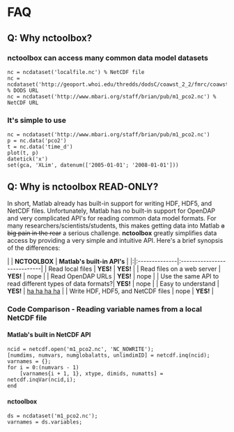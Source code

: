 # FAQ #

## Q: Why nctoolbox? ##
### nctoolbox can access many common data model datasets ###
```
nc = ncdataset('localfile.nc') % NetCDF file
nc = ncdataset('http://geoport.whoi.edu/thredds/dodsC/coawst_2_2/fmrc/coawst_2_2_best.ncd') % DODS URL
nc = ncdataset('http://www.mbari.org/staff/brian/pub/m1_pco2.nc') % NetCDF URL
```

### It's simple to use ###
```
nc = ncdataset('http://www.mbari.org/staff/brian/pub/m1_pco2.nc')
p = nc.data('pco2')
t = nc.data('time_d')
plot(t, p)
datetick('x')
set(gca, 'XLim', datenum(['2005-01-01'; '2008-01-01']))
```


## Q: Why is nctoolbox **READ-ONLY**? ##
In short, Matlab already has built-in support for writing HDF, HDF5, and NetCDF files. Unfortunately, Matlab has no built-in support for OpenDAP and very complicated API's for reading common data model formats. For many researchers/scientists/students, this makes getting data into Matlab ~~a big pain in the rear~~ a serious challenge.   **nctoolbox** greatly simplifies data access by providing a very simple and intuitive API. Here's a brief synopsis of the differences:

| | **NCTOOLBOX** | **Matlab's built-in API's** |
|:|:--------------|:----------------------------|
| Read local files | **YES!**      | **YES!**                    |
| Read files on a web server | **YES!**      | nope                        |
| Read OpenDAP URLs | **YES!**      | nope                        |
| Use the same API to read different types of data formats?| **YES!**      | nope                        |
| Easy to understand | **YES!**      | [ha ha ha ha](http://www.mathworks.com/help/techdoc/ref/netcdf.getatt.html) |
| Write HDF, HDF5, and NetCDF files | nope          | **YES!**                    |

### Code Comparison - Reading variable names from a local NetCDF file ###

#### Matlab's built in NetCDF API ####
```
ncid = netcdf.open('m1_pco2.nc', 'NC_NOWRITE');
[numdims, numvars, numglobalatts, unlimdimID] = netcdf.inq(ncid);
varnames = {};
for i = 0:(numvars - 1)
    [varnames{i + 1, 1}, xtype, dimids, numatts] = netcdf.inqVar(ncid,i);
end
```

#### nctoolbox ####
```
ds = ncdataset('m1_pco2.nc');
varnames = ds.variables;
```